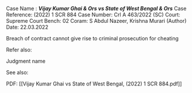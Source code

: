 Case Name : ***Vijay Kumar Ghai & Ors vs State of West Bengal & Ors***
Case Reference: (2022) 1 SCR 884
Case Number: Crl A 463/2022 (SC)
Court: Supreme Court
Bench: 02
Coram: S Abdul Nazeer, Krishna Murari (Author)
Date: 22.03.2022

Breach of contract cannot give rise to criminal prosecution for cheating

Refer also:

Judgment name

See also:
 

PDF:
[[Vijay Kumar Ghai vs State of West Bengal, (2022) 1 SCR 884.pdf]]